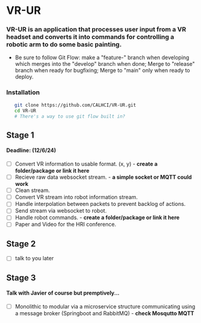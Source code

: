# VR-UR
### VR-UR is an application that processes user input from a VR headset and converts it into commands for controlling a robotic arm to do some basic painting.
* Be sure to follow Git Flow: make a "feature-<feature-name>" branch when developing which merges into the "develop" branch when done; Merge to "release" branch when ready for bugfixing; Merge to "main" only when ready to deploy.

### Installation
```bash
   git clone https://github.com/CALHCI/VR-UR.git
   cd VR-UR
   # There's a way to use git flow built in?
```

## Stage 1
#### Deadline: (12/6/24)
- [ ] Convert VR information to usable format. (x, y) - **create a folder/package or link it here**
- [ ] Recieve raw data websocket stream. - **a simple socket or MQTT could work**
- [ ] Clean stream.
- [ ] Convert VR stream into robot information stream.
- [ ] Handle interpolation between packets to prevent backlog of actions.
- [ ] Send stream via websocket to robot.
- [ ] Handle robot commands. - **create a folder/package or link it here**
- [ ] Paper and Video for the HRI conference.

## Stage 2
- [ ] talk to you later

## Stage 3
#### Talk with Javier of course but premptively...
- [ ] Monolithic to modular via a microservice structure communicating using a message broker (Springboot and RabbitMQ) - **check Mosqutto MQTT**
